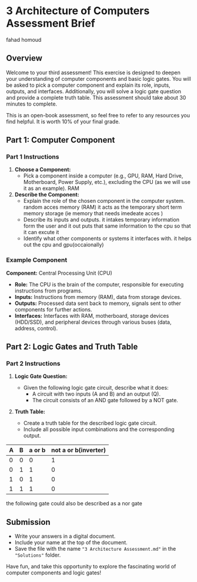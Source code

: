 # 3 Architecture of Computers Assessment Brief
fahad  homoud
## Overview

Welcome to your third assessment! This exercise is designed to deepen your understanding of computer components and basic logic gates. You will be asked to pick a computer component and explain its role, inputs, outputs, and interfaces. Additionally, you will solve a logic gate question and provide a complete truth table. This assessment should take about 30 minutes to complete.

This is an open-book assessment, so feel free to refer to any resources you find helpful. It is worth 10% of your final grade.

## Part 1: Computer Component

### Part 1 Instructions

1. **Choose a Component:**
   - Pick a component inside a computer (e.g., GPU, RAM, Hard Drive, Motherboard, Power Supply, etc.), excluding the CPU (as we will use it as an example).
RAM
2. **Describe the Component:**
   - Explain the role of the chosen component in the computer system.
   random acces memory (RAM) it acts as the temporary short term memory storage (ie memory that needs imedeate acces )
   - Describe its inputs and outputs.
   it intakes temporary information form the user  and it out puts that same information to the cpu so that it can excute it  
   - Identify what other components or systems it interfaces with.
   it helps out the cpu and gpu(occaionally)

### Example Component

**Component:** Central Processing Unit (CPU)

- **Role:** The CPU is the brain of the computer, responsible for executing instructions from programs.
- **Inputs:** Instructions from memory (RAM), data from storage devices.
- **Outputs:** Processed data sent back to memory, signals sent to other components for further actions.
- **Interfaces:** Interfaces with RAM, motherboard, storage devices (HDD/SSD), and peripheral devices through various buses (data, address, control).

## Part 2: Logic Gates and Truth Table

### Part 2 Instructions

1. **Logic Gate Question:**
   - Given the following logic gate circuit, describe what it does:
     - A circuit with two inputs (A and B) and an output (Q).
     - The circuit consists of an AND gate followed by a NOT gate.

2. **Truth Table:**
   - Create a truth table for the described logic gate circuit.
   - Include all possible input combinations and the corresponding output.

<!-- ### Example Logic Gate Circuit

**Logic Gate Circuit:** NOT(AND(A, B))

- **Description:** The circuit takes two inputs, A and B. The AND gate outputs true only if both A and B are true. The NOT gate then inverts this output.
  
**Truth Table:**

| A | B | AND(A, B) | NOT(AND(A, B)) |
|---|---|-----------|----------------|
| 0 | 0 |     0     |        1       |
| 0 | 1 |     0     |        1       |
| 1 | 0 |     0     |        1       |
| 1 | 1 |     1     |        0       | -->




 A  | B |  a or b   |not a or b(inverter) |
|---|---|-----------|---------------------|
| 0 | 0 |     0     |        1            |
| 0 | 1 |     1     |        0            |
| 1 | 0 |     1     |        0            |
| 1 | 1 |     1     |        0            |
the following gate could also be described as a nor gate 

## Submission

- Write your answers in a digital document.
- Include your name at the top of the document.
- Save the file with the name `"3 Architecture Assessment.md"` in the `"Solutions"` folder.

Have fun, and take this opportunity to explore the fascinating world of computer components and logic gates!
